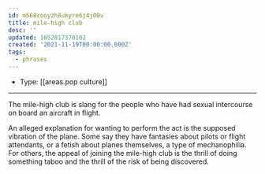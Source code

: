 ```yaml
---
id: m568zooyzh8ukyre6j4j00v
title: mile-high club
desc: ''
updated: 1652817370102
created: '2021-11-19T00:00:00.000Z'
tags:
  - phrases
---
```


- Type: [[areas.pop culture]]

---

The mile-high club is slang for the people who have had sexual intercourse on board an aircraft in flight.

An alleged explanation for wanting to perform the act is the supposed vibration of the plane. Some say they have fantasies about pilots or flight attendants, or a fetish about planes themselves, a type of mechanophilia. For others, the appeal of joining the mile-high club is the thrill of doing something taboo and the thrill of the risk of being discovered.
